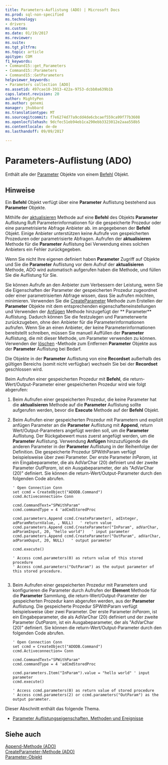 ```yaml
---
title: Parameters-Auflistung (ADO) | Microsoft Docs
ms.prod: sql-non-specified
ms.technology:
- drivers
ms.custom: 
ms.date: 01/19/2017
ms.reviewer: 
ms.suite: 
ms.tgt_pltfrm: 
ms.topic: article
apitype: COM
f1_keywords:
- Command15::get_Parameters
- Command15::Parameters
- Command15::GetParameters
helpviewer_keywords:
- Parameters collection [ADO]
ms.assetid: 497cae10-3913-422a-9753-dcbb0a639b1b
caps.latest.revision: 20
author: MightyPen
ms.author: genemi
manager: jhubbard
ms.translationtype: MT
ms.sourcegitcommit: f7e6274d77a9cdd4de6cbcaef559ca99f77b3608
ms.openlocfilehash: 9dcfec51eb94eb1ca290ebb3323012e2aaa558b5
ms.contentlocale: de-de
ms.lasthandoff: 09/09/2017

---
```

# <a name="parameters-collection-ado"></a>Parameters-Auflistung (ADO)
Enthält alle der [Parameter](../../../ado/reference/ado-api/parameter-object.md) Objekte von einem [Befehl](../../../ado/reference/ado-api/command-object-ado.md) Objekt.  
  
## <a name="remarks"></a>Hinweise  
 Ein **Befehl** Objekt verfügt über eine **Parameter** Auflistung bestehend aus **Parameter** Objekte.  
  
 Mithilfe der [aktualisieren](../../../ado/reference/ado-api/refresh-method-ado.md) Methode auf eine **Befehl** des Objekts **Parameter** Auflistung Ruft Parameterinformationen für die gespeicherte Prozedur oder eine parametrisierte Abfrage Anbieter ab. im angegebenen der **Befehl** Objekt. Einige Anbieter unterstützen keine Aufrufe von gespeicherten Prozeduren oder parametrisierte Abfragen. Aufrufen der **aktualisieren** Methode für die **Parameter** Auflistung bei Verwendung eines solchen Anbieters ein Fehler zurückgegeben.  
  
 Wenn Sie nicht Ihre eigenen definiert haben **Parameter** Zugriff auf Objekte und Sie die **Parameter** Auflistung vor dem Aufruf der **aktualisieren** Methode, ADO wird automatisch aufgerufen haben die Methode, und füllen Sie die Auflistung für Sie.  
  
 Sie können Aufrufe an den Anbieter zum Verbessern der Leistung, wenn Sie die Eigenschaften der Parameter der gespeicherten Prozedur zugeordnet oder einer parametrisierten Abfrage wissen, dass Sie aufrufen möchten, minimieren. Verwenden Sie die [CreateParameter](../../../ado/reference/ado-api/createparameter-method-ado.md) Methode zum Erstellen der **Parameter** Objekte mit dem entsprechenden eigenschafteneinstellungen und Verwenden der [Anfügen](../../../ado/reference/ado-api/append-method-ado.md) Methode hinzugefügt der ** Parameter** Auflistung. Dadurch können Sie die festzulegen und Parameterwerte zurückzugeben, ohne den Anbieter für die Parameterinformationen aufrufen. Wenn Sie an einen Anbieter, der keine Parameterinformationen bereitstellt schreiben, müssen Sie manuell Auffüllen der **Parameter** Auflistung, die mit dieser Methode, um Parameter verwenden zu können. Verwenden der [löschen](../../../ado/reference/ado-api/delete-method-ado-parameters-collection.md) -Methode zum Entfernen **Parameter** Objekte aus der **Parameter** Auflistung bei Bedarf.  
  
 Die Objekte in der **Parameter** Auflistung von eine **Recordset** außerhalb des gültigen Bereichs (somit nicht verfügbar) wechseln Sie bei der **Recordset** geschlossen wird.  
  
 Beim Aufrufen einer gespeicherten Prozedur mit **Befehl**, die return-Wert/Output-Parameter einer gespeicherten Prozedur wird wie folgt abgerufen:  
  
1.  Beim Aufrufen einer gespeicherten Prozedur, die keine Parameter hat die **aktualisieren** Methode auf die **Parameter** Auflistung sollte aufgerufen werden, bevor die **Execute** Methode auf der **Befehl** Objekt.  
  
2.  Beim Aufrufen einer gespeicherten Prozedur mit Parametern und explizit anfügen Parameter an die **Parameter** Auflistung mit **Append**, return Wert/Output-Parameters angefügt werden soll, um die **Parameter** Auflistung. Der Rückgabewert muss zuerst angefügt werden, um die **Parameter** Auflistung. Verwendung **Anfügen** hinzuzufügende die anderen Parameter in der **Parameter** Auflistung in der Reihenfolge der Definition. Die gespeicherte Prozedur SPWithParam verfügt beispielsweise über zwei Parameter. Der erste Parameter *InParam*, ist ein Eingabeparameter, die als AdVarChar (20) definiert und der zweite Parameter *OutParam*, ist ein Ausgabeparameter, der als "AdVarChar (20)" definiert. Sie können die return-Wert/Output-Parameter durch den folgenden Code abrufen.  
  
    ```  
    ' Open Connection Conn  
    set ccmd = CreateObject("ADODB.Command")  
    ccmd.Activeconnection= Conn  
  
    ccmd.CommandText="SPWithParam"  
    ccmd.commandType = 4 'adCmdStoredProc  
  
    ccmd.parameters.Append ccmd.CreateParameter(, adInteger, adParamReturnValue, , NULL)   ' return value  
    ccmd.parameters.Append ccmd.CreateParameter("InParam", adVarChar, adParamInput, 20, "hello world")   ' input parameter  
    ccmd.parameters.Append ccmd.CreateParameter("OutParam", adVarChar, adParamOuput, 20, NULL)   ' output parameter  
  
    ccmd.execute()  
  
    ' Access ccmd.parameters(0) as return value of this stored procedure  
    ' Access ccmd.parameters("OutParam") as the output parameter of this stored procedure.  
  
    ```  
  
3.  Beim Aufrufen einer gespeicherten Prozedur mit Parametern und konfigurieren die Parameter durch Aufrufen der **Element** Methode für die **Parameter** Sammlung, die return-Wert/Output-Parameter der gespeicherten Prozedur kann abgerufen werden, aus der **Parameter** Auflistung. Die gespeicherte Prozedur SPWithParam verfügt beispielsweise über zwei Parameter. Der erste Parameter *InParam*, ist ein Eingabeparameter, die als AdVarChar (20) definiert und der zweite Parameter *OutParam*, ist ein Ausgabeparameter, der als "AdVarChar (20)" definiert. Sie können die return-Wert/Output-Parameter durch den folgenden Code abrufen.  
  
    ```  
    ' Open Connection Conn  
    set ccmd = CreateObject("ADODB.Command")  
    ccmd.Activeconnection= Conn  
  
    ccmd.CommandText="SPWithParam"  
    ccmd.commandType = 4 'adCmdStoredProc  
  
    ccmd.parameters.Item("InParam").value = "hello world" ' input parameter  
    ccmd.execute()  
  
    ' Access ccmd.parameters(0) as return value of stored procedure  
    ' Access ccmd.parameters(2) or ccmd.parameters("OutParam") as the output parameter.  
    ```  
  
 Dieser Abschnitt enthält das folgende Thema.  
  
-   [Parameter Auflistungseigenschaften, Methoden und Ereignisse](../../../ado/reference/ado-api/parameters-collection-properties-methods-and-events.md)  
  
## <a name="see-also"></a>Siehe auch  
 [Append-Methode (ADO)](../../../ado/reference/ado-api/append-method-ado.md)   
 [CreateParameter-Methode (ADO)](../../../ado/reference/ado-api/createparameter-method-ado.md)   
 [Parameter-Objekt](../../../ado/reference/ado-api/parameter-object.md)
